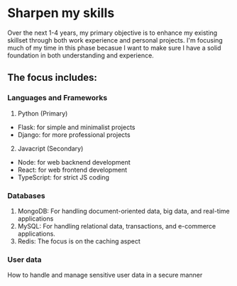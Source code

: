 # Sharpen my skills

Over the next 1-4 years, my primary objective is to enhance my existing skillset through both work experience and personal projects. I'm focusing much of my time in this phase becasue I want to make sure I have a solid foundation in both understanding and experience.

## The focus includes:

### Languages and Frameworks
1. Python (Primary)
  - Flask: for simple and minimalist projects 
  - Django: for more professional projects
2. Javacript (Secondary)
  - Node: for web backnend development
  - React: for web frontend development
  - TypeScript: for strict JS coding

### Databases
1. MongoDB: For handling document-oriented data, big data, and real-time applications
2. MySQL: For handling relational data, transactions, and e-commerce applications.
3. Redis: The focus is on the caching aspect

### User data
How to handle and manage sensitive user data in a secure manner
